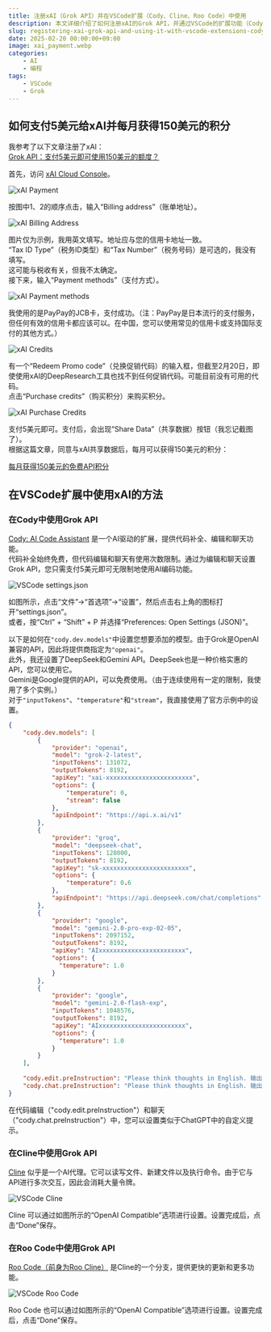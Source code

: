 ```yaml
---
title: 注册xAI（Grok API）并在VSCode扩展（Cody、Cline、Roo Code）中使用
description: 本文详细介绍了如何注册xAI的Grok API，并通过VSCode的扩展功能（Cody、Cline、Roo Code）使用它。了解如何仅支付5美元即可获得150美元的积分，以及如何设置每个扩展。
slug: registering-xai-grok-api-and-using-it-with-vscode-extensions-cody-cline-roo-code
date: 2025-02-20 00:00:00+09:00
image: xai_payment.webp
categories:
    - AI
    - 编程
tags:
    - VSCode
    - Grok
---
```


## 如何支付5美元给xAI并每月获得150美元的积分

我参考了以下文章注册了xAI：  
[Grok API：支付5美元即可使用150美元的额度？](https://zenn.dev/schroneko/articles/de3a8f574e9ea4)

首先，访问 [xAI Cloud Console](https://console.x.ai/)。

![xAI Payment](xai_payment.webp)  

按图中1、2的顺序点击，输入“Billing address”（账单地址）。

![xAI Billing Address](xai_billing_address.webp)  

图片仅为示例，我用英文填写。地址应与您的信用卡地址一致。  
“Tax ID Type”（税务ID类型）和“Tax Number”（税务号码）是可选的，我没有填写。  
这可能与税收有关，但我不太确定。  
接下来，输入“Payment methods”（支付方式）。

![xAI Payment methods](xai_payment_methods.webp)  

我使用的是PayPay的JCB卡，支付成功。（注：PayPay是日本流行的支付服务，但任何有效的信用卡都应该可以。在中国，您可以使用常见的信用卡或支持国际支付的其他方式。）  

![xAI Credits](xai_credits.webp)  

有一个“Redeem Promo code”（兑换促销代码）的输入框，但截至2月20日，即使使用xAI的DeepResearch工具也找不到任何促销代码。可能目前没有可用的代码。  
点击“Purchase credits”（购买积分）来购买积分。

![xAI Purchase Credits](xai_purchase_credits.webp)  

支付5美元即可。支付后，会出现“Share Data”（共享数据）按钮（我忘记截图了）。  
根据这篇文章，同意与xAI共享数据后，每月可以获得150美元的积分：  

[每月获得150美元的免费API积分](https://docs.x.ai/docs/data-sharing)

## 在VSCode扩展中使用xAI的方法

### 在Cody中使用Grok API

[Cody: AI Code Assistant](https://marketplace.visualstudio.com/items?itemName=sourcegraph.cody-ai) 是一个AI驱动的扩展，提供代码补全、编辑和聊天功能。  
代码补全始终免费，但代码编辑和聊天有使用次数限制。通过为编辑和聊天设置Grok API，您只需支付5美元即可无限制地使用AI编码功能。

![VSCode settings.json](vscode_settings.webp)  

如图所示，点击“文件”→“首选项”→“设置”，然后点击右上角的图标打开“settings.json”。  
或者，按“Ctrl” + “Shift” + P 并选择“Preferences: Open Settings (JSON)”。

以下是如何在`"cody.dev.models"`中设置您想要添加的模型。由于Grok是OpenAI兼容的API，因此将提供商指定为`"openai"`。  
此外，我还设置了DeepSeek和Gemini API。DeepSeek也是一种价格实惠的API，您可以使用它。  
Gemini是Google提供的API，可以免费使用。（由于连续使用有一定的限制，我使用了多个实例。）  
对于`"inputTokens"`、`"temperature"`和`"stream"`，我直接使用了官方示例中的设置。

```json
{
    "cody.dev.models": [
        {
            "provider": "openai", 
            "model": "grok-2-latest",
            "inputTokens": 131072,
            "outputTokens": 8192,
            "apiKey": "xai-xxxxxxxxxxxxxxxxxxxxxxxx",
            "options": {
                "temperature": 0,
                "stream": false
            },
            "apiEndpoint": "https://api.x.ai/v1"
        },
        {
            "provider": "groq",
            "model": "deepseek-chat",
            "inputTokens": 128000,
            "outputTokens": 8192,
            "apiKey": "sk-xxxxxxxxxxxxxxxxxxxxxxxx",
            "options": {
                "temperature": 0.6
            },
            "apiEndpoint": "https://api.deepseek.com/chat/completions"
        },
        {
            "provider": "google",
            "model": "gemini-2.0-pro-exp-02-05",
            "inputTokens": 2097152,
            "outputTokens": 8192,
            "apiKey": "AIxxxxxxxxxxxxxxxxxxxxxxxx",
            "options": {
              "temperature": 1.0
            }
        },
        {
            "provider": "google",
            "model": "gemini-2.0-flash-exp",
            "inputTokens": 1048576,
            "outputTokens": 8192,
            "apiKey": "AIxxxxxxxxxxxxxxxxxxxxxxxx",
            "options": {
              "temperature": 1.0
            }
        }
    ],
    
    "cody.edit.preInstruction": "Please think thoughts in English. 输出应为中文。",
    "cody.chat.preInstruction": "Please think thoughts in English. 输出应为中文。"
}
```

在代码编辑（"cody.edit.preInstruction"）和聊天（"cody.chat.preInstruction"）中，您可以设置类似于ChatGPT中的自定义提示。

### 在Cline中使用Grok API

[Cline](https://marketplace.visualstudio.com/items?itemName=saoudrizwan.claude-dev) 似乎是一个AI代理。它可以读写文件、新建文件以及执行命令。由于它与API进行多次交互，因此会消耗大量令牌。

![VSCode Cline](vscode_cline.webp)  

Cline 可以通过如图所示的“OpenAI Compatible”选项进行设置。设置完成后，点击“Done”保存。

### 在Roo Code中使用Grok API

[Roo Code（前身为Roo Cline）](https://marketplace.visualstudio.com/items?itemName=RooVeterinaryInc.roo-cline) 是Cline的一个分支，提供更快的更新和更多功能。

![VSCode Roo Code](vscode_roo_code.webp)  

Roo Code 也可以通过如图所示的“OpenAI Compatible”选项进行设置。设置完成后，点击“Done”保存。